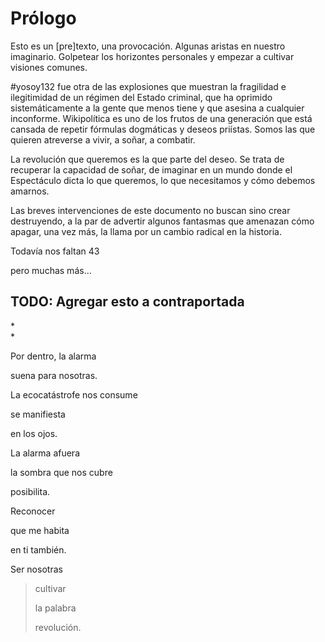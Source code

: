 # Prólogo

Esto es un \[pre\]texto, una provocación. Algunas aristas en nuestro
imaginario. Golpetear los horizontes personales y empezar a cultivar
visiones comunes.

\#yosoy132 fue otra de las explosiones que muestran la fragilidad e
ilegitimidad de un régimen del Estado criminal, que ha oprimido
sistemáticamente a la gente que menos tiene y que asesina a cualquier
inconforme. Wikipolítica es uno de los frutos de una generación que está
cansada de repetir fórmulas dogmáticas y deseos priístas. Somos las que
quieren atreverse a vivir, a soñar, a combatir.

La revolución que queremos es la que parte del deseo. Se trata de
recuperar la capacidad de soñar, de imaginar en un mundo donde el
Espectáculo dicta lo que queremos, lo que necesitamos y cómo debemos
amarnos.

Las breves intervenciones de este documento no buscan sino crear
destruyendo, a la par de advertir algunos fantasmas que amenazan cómo
apagar, una vez más, la llama por un cambio radical en la historia.

Todavía nos faltan 43

pero muchas más\...

## TODO: Agregar esto a contraportada

*\
*

Por dentro, la alarma

suena para nosotras.

La ecocatástrofe nos consume

se manifiesta

en los ojos.

La alarma afuera

la sombra que nos cubre

posibilita.

Reconocer

que me habita

en ti también.

Ser nosotras

> cultivar
>
> la palabra
>
> revolución.
